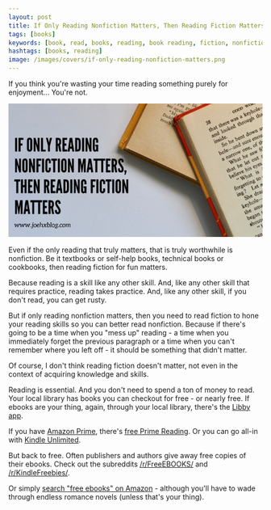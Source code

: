 ```yaml
---
layout: post
title: If Only Reading Nonfiction Matters, Then Reading Fiction Matters
tags: [books]
keywords: [book, read, books, reading, book reading, fiction, nonfiction]
hashtags: [books, reading]
image: /images/covers/if-only-reading-nonfiction-matters.png
---
```


If you think you're wasting your time reading something purely for enjoyment... You're not.

![Cover image that says the same thing as the title: If Only Reading Nonfiction Matters, Then Reading Fiction Matters](/images/covers/if-only-reading-nonfiction-matters.png)

Even if the only reading that truly matters, that is truly worthwhile is nonfiction. Be it textbooks or self-help books, technical books or cookbooks, then reading fiction for fun matters.

Because reading is a skill like any other skill. And, like any other skill that requires practice, reading takes practice. And, like any other skill, if you don't read, you can get rusty.

But if only reading nonfiction matters, then you need to read fiction to hone your reading skills so you can better read nonfiction. Because if there's going to be a time when you "mess up" reading - a time when you immediately forget the previous paragraph or a time when you can't remember where you left off - it should be something that didn't matter.

Of course, I don't think reading fiction doesn't matter, not even in the context of acquiring knowledge and skills.

Reading is essential. And you don't need to spend a ton of money to read. Your local library has books you can checkout for free - or nearly free. If ebooks are your thing, again, through your local library, there's the [Libby app](https://www.overdrive.com/apps/libby/).

If you have [Amazon Prime](https://www.amazon.com/amazonprime?tag=hendrixjoseph-20), there's [free Prime Reading](https://www.amazon.com/kindle-dbs/fd/nonprime-pr/ref=insider_ar_reading_strtbksrs?tag=hendrixjoseph-20). Or you can go all-in with [Kindle Unlimited](https://www.amazon.com/kindle-dbs/hz/subscribe/ku?tag-hendrixjoseph-20).

But back to free. Often publishers and authors give away free copies of their ebooks. Check out the subreddits [/r/FreeEBOOKS/](https://www.reddit.com/r/FreeEBOOKS/) and [/r/KindleFreebies/](https://www.reddit.com/r/KindleFreebies/).

Or simply [search "free ebooks" on Amazon](https://www.amazon.com/s?k=free+ebooks&tag=hendrixjoseph-20) - although you'll have to wade through endless romance novels (unless that's your thing).

